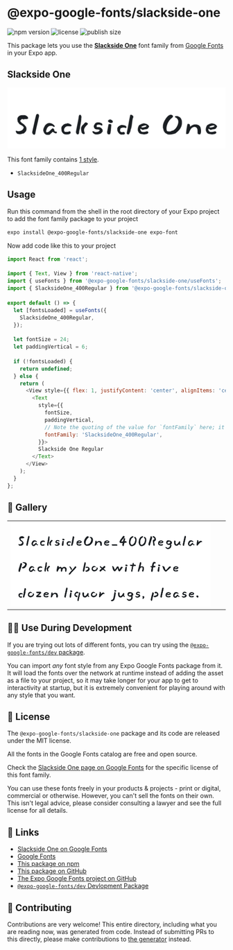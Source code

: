 # @expo-google-fonts/slackside-one

![npm version](https://flat.badgen.net/npm/v/@expo-google-fonts/slackside-one)
![license](https://flat.badgen.net/github/license/expo/google-fonts)
![publish size](https://flat.badgen.net/packagephobia/install/@expo-google-fonts/slackside-one)

This package lets you use the [**Slackside One**](https://fonts.google.com/specimen/Slackside+One) font family from [Google Fonts](https://fonts.google.com/) in your Expo app.

## Slackside One

![Slackside One](./font-family.png)

This font family contains [1 style](#-gallery).

- `SlacksideOne_400Regular`

## Usage

Run this command from the shell in the root directory of your Expo project to add the font family package to your project
```sh
expo install @expo-google-fonts/slackside-one expo-font
```

Now add code like this to your project
```js
import React from 'react';

import { Text, View } from 'react-native';
import { useFonts } from '@expo-google-fonts/slackside-one/useFonts';
import { SlacksideOne_400Regular } from '@expo-google-fonts/slackside-one/400Regular';

export default () => {
  let [fontsLoaded] = useFonts({
    SlacksideOne_400Regular,
  });

  let fontSize = 24;
  let paddingVertical = 6;

  if (!fontsLoaded) {
    return undefined;
  } else {
    return (
      <View style={{ flex: 1, justifyContent: 'center', alignItems: 'center' }}>
        <Text
          style={{
            fontSize,
            paddingVertical,
            // Note the quoting of the value for `fontFamily` here; it expects a string!
            fontFamily: 'SlacksideOne_400Regular',
          }}>
          Slackside One Regular
        </Text>
      </View>
    );
  }
};

```

## 🔡 Gallery


||||
|-|-|-|
|![SlacksideOne_400Regular](.//400Regular/SlacksideOne_400Regular.ttf.png)||||


## 👩‍💻 Use During Development

If you are trying out lots of different fonts, you can try using the [`@expo-google-fonts/dev` package](https://github.com/freeboub/google-fonts/tree/master/font-packages/dev#readme).

You can import *any* font style from any Expo Google Fonts package from it. It will load the fonts
over the network at runtime instead of adding the asset as a file to your project, so it may take longer
for your app to get to interactivity at startup, but it is extremely convenient
for playing around with any style that you want.

## 📖 License

The `@expo-google-fonts/slackside-one` package and its code are released under the MIT license.

All the fonts in the Google Fonts catalog are free and open source.

Check the [Slackside One page on Google Fonts](https://fonts.google.com/specimen/Slackside+One) for the specific license of this font family.

You can use these fonts freely in your products & projects - print or digital, commercial or otherwise. However, you can't sell the fonts on their own. This isn't legal advice, please consider consulting a lawyer and see the full license for all details.

## 🔗 Links

- [Slackside One on Google Fonts](https://fonts.google.com/specimen/Slackside+One)
- [Google Fonts](https://fonts.google.com/)
- [This package on npm](https://www.npmjs.com/package/@expo-google-fonts/slackside-one)
- [This package on GitHub](https://github.com/freeboub/google-fonts/tree/master/font-packages/slackside-one)
- [The Expo Google Fonts project on GitHub](https://github.com/freeboub/google-fonts)
- [`@expo-google-fonts/dev` Devlopment Package](https://github.com/freeboub/google-fonts/tree/master/font-packages/dev)

## 🤝 Contributing

Contributions are very welcome! This entire directory, including what you are reading now, was generated from code. Instead of submitting PRs to this directly, please make contributions to [the generator](https://github.com/freeboub/google-fonts/tree/master/packages/generator) instead.
